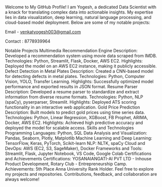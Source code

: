 Welcome to My GitHub Profile!
I am Yogesh, a dedicated Data Scientist with a knack for translating complex data into actionable insights. My expertise lies in data visualization, deep learning, natural language processing, and cloud-based model deployment. Below are some of my notable projects:

Email - venkatyogesh003@gmail.com

Contact : 8778939964

Notable Projects
Multimedia Recommendation Engine
Description: Developed a recommendation system using movie data scraped from IMDB.
Technologies: Python, Streamlit, Flask, Docker, AWS EC2.
Highlights: Deployed the model on an AWS EC2 instance, making it publicly accessible.
Defect Detection in Metal Plates
Description: Created a CNN-based model for detecting defects in metal plates.
Technologies: Python, Computer Vision, YOLO, Transfer Learning.
Highlights: Successfully optimized model performance and exported results in JSON format.
Resume Parser
Description: Developed a resume parser to standardize and extract information from diverse resume formats.
Technologies: Python, NLP (spaCy), pyserparser, Streamlit.
Highlights: Deployed ATS scoring functionality in an interactive web application.
Gold Price Prediction
Description: Built models to predict gold prices using time series data.
Technologies: Python, Linear Regression, XGBoost, FB Prophet, ARIMA, Docker, AWS EC2.
Highlights: Achieved high predictive accuracy and deployed the model for scalable access.
Skills and Technologies
Programming Languages: Python, SQL
Data Analysis and Visualization: Pandas, Seaborn, Plotly, Matplotlib
Machine Learning and Deep Learning: TensorFlow, Keras, PyTorch, Scikit-learn
NLP: NLTK, spaCy
Cloud and DevOps: AWS (EC2, S3, SageMaker), Docker
Frameworks and Tools: Streamlit, Flask, Jupyter Notebook, VS Code, Google Colab
Certifications and Achievements
Certifications: YOSANAIANGATI-AI PVT LTD - Inhouse Product Development, Rotary Club - Entrepreneurship Camp.
Achievements: 5th Place Anna University Rank Holder.
Feel free to explore my projects and repositories. Contributions, feedback, and collaboration are always welcome!

